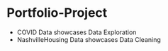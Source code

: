 # Portfolio-Project
- COVID Data showcases Data Exploration
- NashvilleHousing Data showcases Data Cleaning

